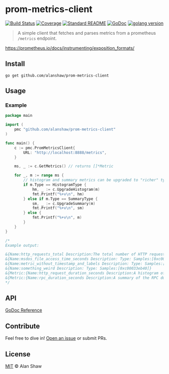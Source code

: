 # prom-metrics-client

[![Build Status](https://img.shields.io/travis/com/libp2p/hydra-booster/master?style=flat-square)](https://travis-ci.org/alanshaw/prom-metrics-client)
[![Coverage](https://img.shields.io/codecov/c/github/alanshaw/prom-metrics-client?style=flat-square)](https://codecov.io/gh/alanshaw/prom-metrics-client)
[![Standard README](https://img.shields.io/badge/readme%20style-standard-brightgreen.svg?style=flat-square)](https://github.com/RichardLitt/standard-readme)
[![GoDoc](http://img.shields.io/badge/godoc-reference-5272B4.svg?style=flat-square)](https://godoc.org/github.com/alanshaw/prom-metrics-client)
[![golang version](https://img.shields.io/badge/golang-%3E%3D1.14.0-orange.svg?style=flat-square)](https://golang.org/)

> A simple client that fetches and parses metrics from a prometheus `/metrics` endpoint.

https://prometheus.io/docs/instrumenting/exposition_formats/

## Install

```console
go get github.com/alanshaw/prom-metrics-client
```

## Usage

### Example

```go
package main

import (
	pmc "github.com/alanshaw/prom-metrics-client"
)

func main() {
	c := pmc.PromMetricsClient{
		URL: "http://localhost:8888/metrics",
	}

	ms, _ := c.GetMetrics() // returns []*Metric

	for _, m := range ms {
		// histogram and summary metrics can be upgraded to "richer" types
		if m.Type == HistogramType {
			hm, _ := c.UpgradeHistogram(m)
			fmt.Printf("%+v\n", hm)
		} else if m.Type == SummaryType {
			sm, _ := c.UpgradeSummary(m)
			fmt.Printf("%+v\n", sm)
		} else {
			fmt.Printf("%+v\n", m)
		}
	}
}

/*
Example output:

&{Name:http_requests_total Description:The total number of HTTP requests. Type:counter Samples:[0xc00033e8a0 0xc00033e960]}
&{Name:msdos_file_access_time_seconds Description: Type: Samples:[0xc00033ea20]}
&{Name:metric_without_timestamp_and_labels Description: Type: Samples:[0xc00033eae0]}
&{Name:something_weird Description: Type: Samples:[0xc00033eb40]}
&{Metric:{Name:http_request_duration_seconds Description:A histogram of the request duration. Type:histogram Samples:[0xc00033ebd0 0xc00033ec60 0xc00033ecf0 0xc00033ed80 0xc00033ee10 0xc00033eea0 0xc00033ef30 0xc00033ef90]} Buckets:[0xc000015520 0xc000015530 0xc000015540 0xc000015550 0xc000015560 0xc000015570] Sum:53423 Count:144320}
&{Metric:{Name:rpc_duration_seconds Description:A summary of the RPC duration in seconds. Type:summary Samples:[0xc00033eff0 0xc00033f080 0xc00033f110 0xc00033f1a0 0xc00033f230 0xc00033f2c0 0xc00033f320]} Quantiles:[0xc0000155d0 0xc0000155e0 0xc0000155f0 0xc000015600 0xc000015610] Sum:1.7560473e+07 Count:2693}
*/
```

## API

[GoDoc Reference](https://godoc.org/github.com/alanshaw/prom-metrics-client)

## Contribute

Feel free to dive in! [Open an issue](https://github.com/alanshaw/prom-metrics-client/issues/new) or submit PRs.

## License

[MIT](LICENSE) © Alan Shaw
